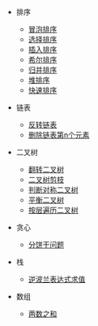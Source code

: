 * 排序
    * [冒泡排序](/algorithm/排序/冒泡排序.md)
    * [选择排序](/algorithm/排序/选择排序.md)
    * [插入排序](/algorithm/排序/插入排序.md)
    * [希尔排序](/algorithm/排序/希尔排序.md)
    * [归并排序](/algorithm/排序/归并排序.md)
    * [堆排序](/algorithm/排序/堆排序.md)
    * [快速排序](/algorithm/排序/快速排序.md)

* 链表

    * [反转链表](/algorithm/链表/反转链表.md)
    * [删除链表第n个元素](/algorithm/链表/删除链表第n个元素.md)

* 二叉树

    * [翻转二叉树](/algorithm/二叉树/翻转二叉树.md)
    * [二叉树剪枝](/algorithm/二叉树/二叉树剪枝.md)
    * [判断对称二叉树](/algorithm/二叉树/判断对称二叉树.md)
    * [平衡二叉树](/algorithm/二叉树/判读平衡二叉树.md)
    * [按层遍历二叉树](/algorithm/二叉树/层序遍历二叉树.md)

* 贪心

    * [分饼干问题](/algorithm/贪心/分饼干问题.md)

* 栈
    
    * [逆波兰表达式求值](/algorithm/栈/逆波兰法求算式结果.md)

* 数组

    * [两数之和](/algorithm/数组/两数之和.md)

